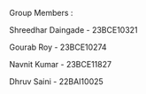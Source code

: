 Group Members : 

Shreedhar Daingade - 23BCE10321

Gourab Roy - 23BCE10274

Navnit Kumar - 23BCE11827

Dhruv Saini - 22BAI10025
